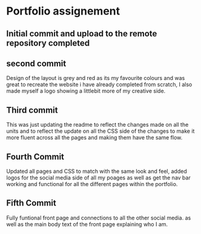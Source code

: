 # Portfolio assignement

## Initial commit and upload to the remote repository completed

## second commit

Design of the layout is grey and red as its my favourite colours and was great to recreate the website i have already completed from scratch, I also made myself a logo showing a littlebit more of my creative side.

## Third commit

This was just updating the readme to reflect the changes made on all the units and to reflect the update on all the CSS side of the changes to make it more fluent across all the pages and making them have the same flow.

## Fourth Commit

Updated all pages and CSS to match with the same look and feel, added logos for the social media side of all my poages as well as get the nav bar working and functional for all the different pages within the portfolio.

## Fifth Commit

Fully funtional front page and connections to all the other social media. as well as the main body text of the front page explaining who I am.